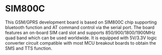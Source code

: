 # SIM800C
This GSM/GPRS development board is based on SIM800C chip supporting bluetooth function and AT command control via the serial port. The board features an on-board SIM card slot and supports 850/900/1800/1900MHz quad band which can be used worldwide. It is equipped with 5V/3.3V logic converter circuit compatible with most MCU breakout boards to obtain the SMS and TTS function.
